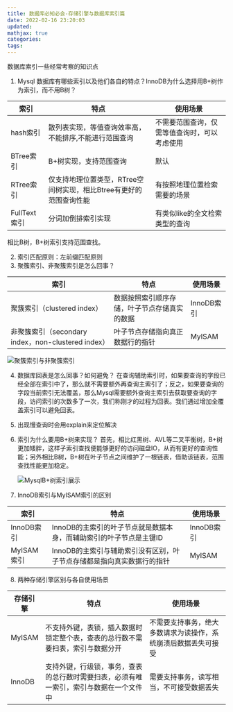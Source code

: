 ```yaml
---
title: 数据库必知必会-存储引擎与数据库索引篇
date: 2022-02-16 23:20:03
updated:
mathjax: true
categories:
tags: 
---
```


数据库索引一些经常考察的知识点

1. Mysql 数据库有哪些索引以及他们各自的特点？InnoDB为什么选择用B+树作为索引，而不用B树？  

|  索引   | 特点 | 使用场景 |
|  ----  | ----  | ---- |
| hash索引  | 散列表实现，等值查询效率高，不能排序,不能进行范围查询 | 不需要范围查询，仅需等值查询时，可以考虑使用|
| BTree索引  | B+树实现，支持范围查询 |默认|
| RTree索引  | 仅支持地理位置类型，RTree空间树实现，相比Btree有更好的范围查询性能 |有按照地理位置检索需要的场景|
| FullText索引  | 分词加倒排索引实现 |有类似like的全文检索类型的查询|

相比B树，B+树索引支持范围查找。

2. 索引匹配原则：左前缀匹配原则
3. 聚簇索引、非聚簇索引是怎么回事？

|  索引   | 特点 | 使用场景 |
|  ----  | ----  | ---- |
| 聚簇索引（clustered index）  | 数据按照索引顺序存储，叶子节点存储真实的数据 | InnoDB索引|
| 非聚簇索引（secondary index，non-clustered index）  | 叶子节点存储指向真正数据行的指针 |MyISAM|

![聚簇索引与非聚簇索引](https://img2018.cnblogs.com/i-beta/1464190/201911/1464190-20191106145143172-1760681728.png)

4. 数据库回表是怎么回事？如何避免？
   在查询辅助索引时，如果要查询的字段已经全部在索引中了，那么就不需要额外再查询主索引了；反之，如果要查询的字段当前索引无法覆盖，那么Mysql需要额外查询主索引去获取要查询的字段，访问索引的次数多了一次，我们称刚才的过程为回表。我们通过增加全覆盖索引可以避免回表。
5. 出现慢查询时会用explain来定位解决
6. 索引为什么要用B+树来实现？
    首先，相比红黑树、AVL等二叉平衡树，B+树更加矮胖，这样子索引查找便能够更好的访问磁盘IO，从而有更好的查询性能；另外相比B树，B+树在叶子节点之间维护了一根链表，借助该链表，范围查找性能更加稳定。

    ![MysqlB+树索引展示](https://images.gitbook.cn/b480a130-a1b6-11ea-97df-0d0e3bd6b465)
    
7. InnoDB索引与MyISAM索引的区别

|  索引   | 特点 | 使用场景 |
|  ----  | ----  | ---- |
| InnoDB索引  | InnoDB的主索引的叶子节点就是数据本身，而辅助索引的叶子节点是主键ID| InnoDB索引|
| MyISAM索引  | InnoDB的主索引与辅助索引没有区别，叶子节点存储都是指向真实数据行的指针|MyISAM|


8. 两种存储引擎区别与各自使用场景
  
|  存储引擎   | 特点  | 使用场景|
|  ----  | ----  | ---- |
| MyISAM  | 不支持外键，表锁，插入数据时锁定整个表，查表的总行数不需要扫表，索引与数据分开 | 不需要支持事务，绝大多数请求为读操作，系统崩溃后数据丢失可接受|
| InnoDB  | 支持外键，行级锁，事务，查表的总行数时需要扫表，必须有唯一索引，索引与数据在一个文件中 |需要支持事务，读写相当，不可接受数据丢失|
